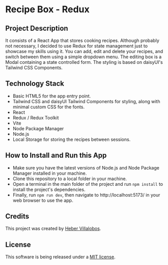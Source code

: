 # Recipe Box - Redux

## Project Description

It consists of a React App that stores cooking recipes. Although probably not necessary, I decided to use Redux for state management just to showcase my skills using it. You can add, edit and delete your recipes, and switch between them using a simple dropdown menu. The editing box is a Modal containing a state controlled form. The styling is based on daisyUI's Tailwind CSS Components.

## Technology Stack

- Basic HTML5 for the app entry point.
- Tailwind CSS and daisyUI Tailwind Components for styling, along with minimal custom CSS for the fonts.
- React
- Redux / Redux Toolkit
- Vite
- Node Package Manager
- Node.js
- Local Storage for storing the recipes between sessions.

## How to Install and Run this App

- Make sure you have the latest versions of Node.js and Node Package Manager installed in your machine.
- Clone this repository to a local folder in your machine.
- Open a terminal in the main folder of the project and run `npm install` to install the project's dependencies.
- Finally, run `npm run dev`, then navigate to http://localhost:5173/ in your web browser to use the app.

## Credits

This project was created by [Heber Villalobos](https://github.com/heber737).

## License

This software is being released under a [MIT license](https://github.com/heber737/recipe-box-redux/blob/redux-implementation/LICENSE.md).
